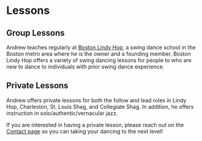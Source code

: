 # Lessons

## Group Lessons

Andrew teaches regularly at [Boston Lindy Hop](https://bostonlindyhop.com), a swing dance school in the Boston metro area where he is the owner and a founding member. Boston Lindy Hop offers a variety of swing dancing lessons for people to who are new to dance to individuals with prior swing dance experience.

## Private Lessons

Andrew offers private lessons for both the follow and lead roles in Lindy Hop, Charleston, St. Louis Shag, and Collegiate Shag. In addition, he offers instruction in solo/authentic/vernacular jazz.

If you are interested in having a private lesson, please reach out on the [Contact page](https://www.andrewselzer.com/contact.html) so you can taking your dancing to the next level!
